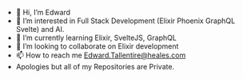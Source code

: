 - 👋 Hi, I’m Edward
- 👀 I’m interested in Full Stack Development (Elixir Phoenix GraphQL Svelte) and AI.
- 🌱 I’m currently learning Elixir, SvelteJS, GraphQL
- 💞️ I’m looking to collaborate on Elixir development
- 📫 How to reach me Edward.Tallentire@heales.com
- Apologies but all of my Repositories are Private.

<!---
Edward-Heales/Edward-Heales is a ✨ special ✨ repository because its `README.md` (this file) appears on your GitHub profile.
You can click the Preview link to take a look at your changes.
--->
